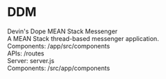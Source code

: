 # DDM
Devin's Dope MEAN Stack Messenger <br/>
A MEAN Stack thread-based messenger application. <br/>
Components: /app/src/components <br/>
APIs: /routes <br/>
Server: server.js <br/>
Components: /src/app/components
